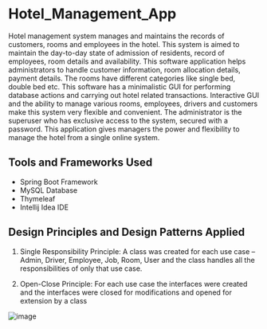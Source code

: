 # Hotel_Management_App

Hotel management system manages and maintains the records of customers, rooms and employees in the hotel. This system is aimed to maintain the day-to-day state of admission of residents, record of employees, room details and availability. This software application helps administrators  to handle customer information, room allocation details, payment details. The rooms have different categories like single bed, double bed etc. This software has a minimalistic GUI for performing database actions and carrying out hotel related transactions. Interactive GUI and the ability to manage various rooms, employees, drivers and customers make this system very flexible and convenient. The administrator is the superuser who has exclusive access to the system, secured with a password. This application gives managers the power and flexibility to manage the hotel from a single online system.

## Tools and Frameworks Used
 
  * Spring Boot Framework
  * MySQL Database
  * Thymeleaf
  * Intellij Idea IDE

## Design Principles and Design Patterns Applied

1. Single Responsibility Principle: A class was created for each use case  – Admin, Driver, Employee, Job, Room, User and the class handles all the responsibilities of only that use case.

2. Open-Close Principle: For each use case the interfaces were created and the interfaces were closed for modifications and opened for extension by a class

![image](https://user-images.githubusercontent.com/34886474/164423213-94613562-e72b-4577-9742-cad43170df42.png)
